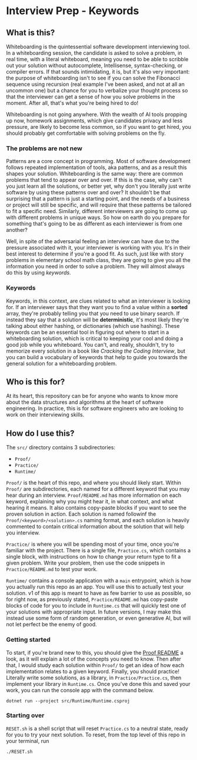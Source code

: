 #  Interview Prep - Keywords

## What is this?

Whiteboarding is the quintessential software development interviewing tool. In a whiteboarding session, the candidate is asked to solve a problem, in real time, with a literal whiteboard, meaning you need to be able to scribble out your solution without autocomplete, Intellisense, syntax-checking, or compiler errors. If that sounds intimidating, it is, but it's also very important: the purpose of whiteboarding isn't to see if you can solve the Fibonacci sequence using recursion (real example I've been asked, and not at all an uncommon one) but a chance for you to verbalize your thought process so that the interviewer can get a sense of how you solve problems in the moment. After all, that's what you're being hired to do!

Whiteboarding is not going anywhere. With the wealth of AI tools propping up now, homework assignments, which give candidates privacy and less pressure, are likely to become less common, so if you want to get hired, you should probably get comfortable with solving problems on the fly.

### The problems are not new

Patterns are a core concept in programming. Most of software development follows repeated implementation of tools, aka patterns, and as a result this shapes your solution. Whiteboarding is the same way: there are common problems that tend to appear over and over. If this is the case, why can't you just learn all the solutions, or better yet, why don't you literally just write software by using these patterns over and over? It shouldn't be that surprising that a pattern is just a starting point, and the needs of a business or project will still be specific, and will require that these patterns be tailored to fit a specific need. Similarly, different interviewers are going to come up with different problems in unique ways. So how on earth do you prepare for something that's going to be as different as each interviewer is from one another?

Well, in spite of the adversarial feeling an interview can have due to the pressure associated with it, your interviewer is working with you. It's in their best interest to determine if you're a good fit. As such, just like with story problems in elementary school math class, they are going to give you all the information you need in order to solve a problem. They will almost always do this by using _keywords_.

### Keywords

Keywords, in this context, are clues related to what an interviewer is looking for. If an interviewer says that they want you to find a value within a **sorted** array, they're probably telling you that you need to use binary search. If instead they say that a solution will be **deterministic**, it's most likely they're talking about either hashing, or dictionaries (which use hashing). These keywords can be an essential tool in figuring out where to start in a whiteboarding solution, which is critical to keeping your cool and doing a good job while you whiteboard. You can't, and really, shouldn't, try to memorize every solution in a book like _Cracking the Coding Interview_, but you can build a vocabulary of keywords that help to guide you towards the general solution for a whiteboarding problem.

## Who is this for?

At its heart, this repository can be for anyone who wants to know more about the data structures and algorithms at the heart of software engineering. In practice, this is for software engineers who are looking to work on their interviewing skills.

## How do I use this?

The `src/` directory contains 3 subdirectories:

- `Proof/`
- `Practice/`
- `Runtime/`

`Proof/` is the heart of this repo, and where you should likely start. Within `Proof/` are subdirectories, each named for a different keyword that you may hear during an interview. `Proof/README.md` has more information on each keyword, explaining why you might hear it, in what context, and what hearing it means. It also contains copy-paste blocks if you want to see the proven solution in action. Each solution is named followinf the `Proof/<keyword>/<solution>.cs` naming format, and each solution is heavily commented to contain critical information about the solution that will help you interview.

`Practice/` is where you will be spending most of your time, once you're familiar with the project. There is a single file, `Practice.cs`, which contains a single block, with instructions on how to change your return type to fit a given problem. Write your problem, then use the code snippets in `Practice/README.md` to test your work.

`Runtime/` contains a console application with a `main` entrypoint, which is how you actually run this repo as an app. You will use this to actually test your solution. v1 of this app is meant to have as few barrier to use as possible, so for right now, as previously stated, `Practice/README.md` has copy-paste blocks of code for you to include in `Runtime.cs` that will quickly test one of your solutions with appropriate input. In future versions, I may make this instead use some form of random generation, or even generative AI, but will not let perfect be the enemy of good.

### Getting started

To start, if you're brand new to this, you should give the [Proof README](/src/Proof/README.md) a look, as it will explain a lot of the concepts you need to know. Then after that, I would study each solution within `Proof/` to get an idea of how each implementation relates to a given keyword. Finally, you should practice! Literally write some solutions, as a library, in `Practice/Practice.cs`, then implement your library in `Runtime.cs`. Once you've done this and saved your work, you can run the console app with the command below.

```shell
dotnet run --project src/Runtime/Runtime.csproj
```

### Starting over

`RESET.sh` is a shell script that will reset `Practice.cs` to a neutral state, ready for you to try your next solution. To reset, from the top level of this repo in your terminal, run
```shell
./RESET.sh
```